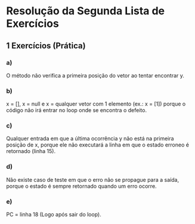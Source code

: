 # Resolução da Segunda Lista de Exercícios

## 1 Exercícios (Prática)
### a)
O método não verifica a primeira posição do vetor ao tentar encontrar y.
### b)
x = [], x = null e x = qualquer vetor com 1 elemento (ex.: x = [1]) porque o código não irá entrar no loop onde se encontra o defeito.
### c)
Qualquer entrada em que a última ocorrência y não está na primeira posição de x, porque ele não executará a linha em que o estado erroneo é retornado (linha 15).
### d)
Não existe caso de teste em que o erro não se propague para a saída, porque o estado é sempre retornado quando um erro ocorre.
### e)
PC = linha 18 (Logo após sair do loop).